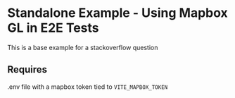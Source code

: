 # Standalone Example - Using Mapbox GL in E2E Tests

This is a base example for a stackoverflow question


## Requires

.env file with a mapbox token tied to `VITE_MAPBOX_TOKEN`
